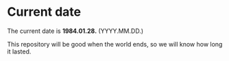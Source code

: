 # Current date

The current date is **1984.01.28.** (YYYY.MM.DD.)

This repository will be good when the world ends, so we will know how long it lasted.